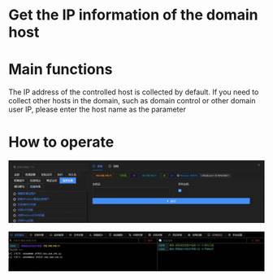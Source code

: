 # Get the IP information of the domain host

# Main functions

The IP address of the controlled host is collected by default. If you need to collect other hosts in the domain, such as domain control or other domain user IP, please enter the
host name as the parameter

# How to operate

![1625194858895-41575df2-a872-49d3-b143-1fc95768b933.webp](./img/Y9G8a5HgPtRi_1ml/1625194858895-41575df2-a872-49d3-b143-1fc95768b933-195410.webp)

![1625194873356-b6923bc4-0db1-4ede-b026-8d9b6d53ab82.webp](./img/Y9G8a5HgPtRi_1ml/1625194873356-b6923bc4-0db1-4ede-b026-8d9b6d53ab82-288317.webp)


